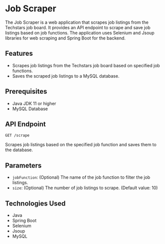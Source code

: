 # Job Scraper
The Job Scraper is a web application that scrapes job listings from the Techstars job board. 
It provides an API endpoint to scrape and save job listings based on job functions. 
The application uses Selenium and Jsoup libraries for web scraping and Spring Boot for the backend.

## Features

* Scrapes job listings from the Techstars job board based on specified job functions.
* Saves the scraped job listings to a MySQL database.

## Prerequisites

* Java JDK 11 or higher
* MySQL Database

## API Endpoint

```http
GET /scrape
```
Scrapes job listings based on the specified job function and saves them to the database.

## Parameters

* `jobFunction`: (Optional) The name of the job function to filter the job listings.
* `size`: (Optional) The number of job listings to scrape. (Default value: 10)

## Technologies Used

* Java
* Spring Boot
* Selenium
* Jsoup
* MySQL